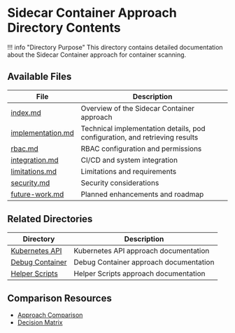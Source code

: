 # Sidecar Container Approach Directory Contents

!!! info "Directory Purpose"
    This directory contains detailed documentation about the Sidecar Container approach for container scanning.

## Available Files

| File | Description |
|------|-------------|
| [index.md](index.md) | Overview of the Sidecar Container approach |
| [implementation.md](implementation.md) | Technical implementation details, pod configuration, and retrieving results |
| [rbac.md](../index.md) | RBAC configuration and permissions |
| [integration.md](../../integration/workflows/sidecar-container.md) | CI/CD and system integration |
| [limitations.md](implementation.md#limitations) | Limitations and requirements |
| [security.md](../../security/risk/sidecar-container.md) | Security considerations |
| [future-work.md](../../project/roadmap.md) | Planned enhancements and roadmap |

## Related Directories

| Directory | Description |
|-----------|-------------|
| [Kubernetes API](../kubernetes-api/index.md) | Kubernetes API approach documentation |
| [Debug Container](../debug-container/index.md) | Debug Container approach documentation |
| [Helper Scripts](../helper-scripts/index.md) | Helper Scripts approach documentation |

## Comparison Resources

- [Approach Comparison](../comparison.md)
- [Decision Matrix](../decision-matrix.md)
